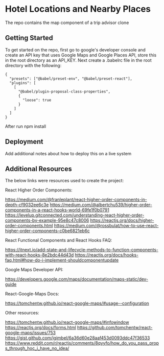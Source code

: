 # Hotel Locations and Nearby Places

The repo contains the map component of a trip advisor clone

## Getting Started

To get started on the repo, first go to google's developer console and create an API key that uses Google Maps and Google Places API, store this in the root directory as an API_KEY.  Next create a .babelrc file in the root directory with the following:

```
{
  "presets": ["@babel/preset-env", "@babel/preset-react"],
  "plugins": [
    [
      "@babel/plugin-proposal-class-properties",
      {
        "loose": true
      }
    ]
  ]
}
```
After run npm install

## Deployment

Add additional notes about how to deploy this on a live system

## Additional Resources

The below links were resources used to create the project: 

React Higher Order Components:

https://medium.com/@franleplant/react-higher-order-components-in-depth-cf9032ee6c3e
https://medium.com/@albertchu539/higher-order-components-in-a-react-hooks-world-69fe1f0b0791
https://levelup.gitconnected.com/understanding-react-higher-order-components-by-example-95e8c47c8006
https://reactjs.org/docs/higher-order-components.html
https://medium.com/@rossbulat/how-to-use-react-higher-order-components-c0be6821eb6c


React Functional Components and React Hooks FAQ:

https://itnext.io/add-state-and-lifecycle-methods-to-function-components-with-react-hooks-8e2bdc44d43d
https://reactjs.org/docs/hooks-faq.html#how-do-i-implement-shouldcomponentupdate

Google Maps Developer API:

https://developers.google.com/maps/documentation/maps-static/dev-guide


React-Google-Maps Docs:

https://tomchentw.github.io/react-google-maps/#usage--configuration

Other resources:

https://tomchentw.github.io/react-google-maps/#infowindow
https://reactjs.org/docs/forms.html
https://github.com/tomchentw/react-google-maps/issues/753
https://gist.github.com/jgimbel/6a36d60e28aaf453d0093ddc47f36533
https://www.reddit.com/r/reactjs/comments/8qyyfo/how_do_you_pass_props_through_hoc_i_have_no_idea/
